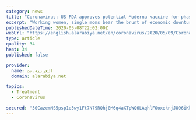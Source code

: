 ```yaml
---
category: news
title: "Coronavirus: US FDA approves potential Moderna vaccine for phase 2 trial"
excerpt: "Working women, single moms bear the brunt of economic downturn Scientists say extreme heat set to trap millions indoors by 2060 Coronavirus: Five tips to help you figure out your finances"
publishedDateTime: 2020-05-08T22:02:00Z
webUrl: "https://english.alarabiya.net/en/coronavirus/2020/05/09/Coronavirus-US-FDA-approves-potential-Moderna-vaccine-"
type: article
quality: 34
heat: 34
published: false

provider:
  name: العربية.نت
  domain: alarabiya.net

topics:
  - Treatment
  - Coronavirus

secured: "50CazemNS5psp1e5wy1Ft7N79RQhj0M6q4aXTpWQ6LAqhlFOoxoknjJO96iKkhprMN21ibQ1hrtqigeYkm+1l1vyYKY2RocDOm4Z/ft1RK5LT5xx76+oEg/QNoiRr832a/a41OaiPNFsTaUrwvhInNNghEOlLzXUhlgzPlw9mB2xCifsdNUT4hSkMuFlkyv3egQ14YqMNb6fmN5bSufqCLQAf9i1iY8l5SI+vq7Ej7O9xwnIHa67Cf4lvFASuYA/ieIK6Vtn2HKSBcyBwkF+oFBdTwqJso59Up5HbF6L/DMiOMlkm2uEvJO7XI/PpILr;53GVadityQ0XgCMTqpVD6g=="
---
```


